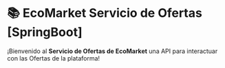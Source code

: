 # 📚 EcoMarket Servicio de Ofertas [SpringBoot]

¡Bienvenido al **Servicio de Ofertas de EcoMarket** una API para interactuar con las Ofertas de la plataforma!

